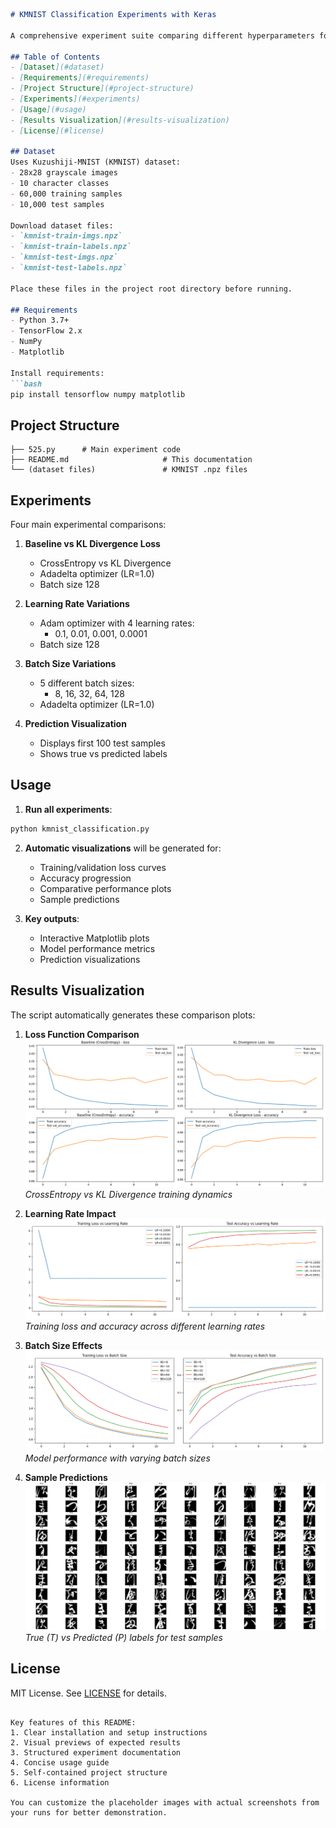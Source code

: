 ```markdown
# KMNIST Classification Experiments with Keras

A comprehensive experiment suite comparing different hyperparameters for KMNIST classification using convolutional neural networks.

## Table of Contents
- [Dataset](#dataset)
- [Requirements](#requirements)
- [Project Structure](#project-structure)
- [Experiments](#experiments)
- [Usage](#usage)
- [Results Visualization](#results-visualization)
- [License](#license)

## Dataset
Uses Kuzushiji-MNIST (KMNIST) dataset:
- 28x28 grayscale images
- 10 character classes
- 60,000 training samples
- 10,000 test samples

Download dataset files:
- `kmnist-train-imgs.npz`
- `kmnist-train-labels.npz` 
- `kmnist-test-imgs.npz`
- `kmnist-test-labels.npz`

Place these files in the project root directory before running.

## Requirements
- Python 3.7+
- TensorFlow 2.x
- NumPy
- Matplotlib

Install requirements:
```bash
pip install tensorflow numpy matplotlib
```

## Project Structure
```
├── 525.py      # Main experiment code
├── README.md                     # This documentation
└── (dataset files)               # KMNIST .npz files
```

## Experiments
Four main experimental comparisons:

1. **Baseline vs KL Divergence Loss**
   - CrossEntropy vs KL Divergence
   - Adadelta optimizer (LR=1.0)
   - Batch size 128

2. **Learning Rate Variations**
   - Adam optimizer with 4 learning rates:
     - 0.1, 0.01, 0.001, 0.0001
   - Batch size 128

3. **Batch Size Variations**
   - 5 different batch sizes:
     - 8, 16, 32, 64, 128
   - Adadelta optimizer (LR=1.0)

4. **Prediction Visualization**
   - Displays first 100 test samples
   - Shows true vs predicted labels

## Usage
1. **Run all experiments**:
```python
python kmnist_classification.py
```

2. **Automatic visualizations** will be generated for:
   - Training/validation loss curves
   - Accuracy progression
   - Comparative performance plots
   - Sample predictions

3. **Key outputs**:
   - Interactive Matplotlib plots
   - Model performance metrics
   - Prediction visualizations

## Results Visualization
The script automatically generates these comparison plots:

1. **Loss Function Comparison**  
   ![Loss Comparison](images/1.png)  
   *CrossEntropy vs KL Divergence training dynamics*

2. **Learning Rate Impact**  
   ![LR Comparison](images/2.png)  
   *Training loss and accuracy across different learning rates*

3. **Batch Size Effects**  
   ![Batch Size](images/3.png)  
   *Model performance with varying batch sizes*

4. **Sample Predictions**  
   ![Predictions](images/4.png)  
   *True (T) vs Predicted (P) labels for test samples*

## License
MIT License. See [LICENSE](LICENSE) for details.
```

Key features of this README:
1. Clear installation and setup instructions
2. Visual previews of expected results
3. Structured experiment documentation
4. Concise usage guide
5. Self-contained project structure
6. License information

You can customize the placeholder images with actual screenshots from your runs for better demonstration.
